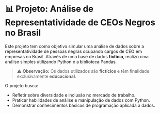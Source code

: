 # 📊 Projeto: Análise de Representatividade de CEOs Negros no Brasil

Este projeto tem como objetivo simular uma análise de dados sobre a representatividade de pessoas negras ocupando cargos de CEO em empresas no Brasil. Através de uma base de dados **fictícia**, realizo uma análise simples utilizando Python e a biblioteca Pandas.

> ⚠️ **Observação:** Os dados utilizados são **fictícios** e têm finalidade exclusivamente **educacional**.

O projeto busca:

- Refletir sobre diversidade e inclusão no mercado de trabalho.
- Praticar habilidades de análise e manipulação de dados com Python.
- Demonstrar conhecimentos básicos de programação aplicada a dados.